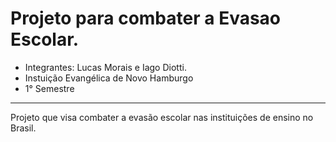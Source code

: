 # Projeto para combater a Evasao Escolar.

- Integrantes: Lucas Morais e Iago Diotti.
- Instuição Evangélica de Novo Hamburgo
- 1° Semestre
  
---

Projeto que visa combater a evasão escolar nas instituições de ensino no Brasil.
